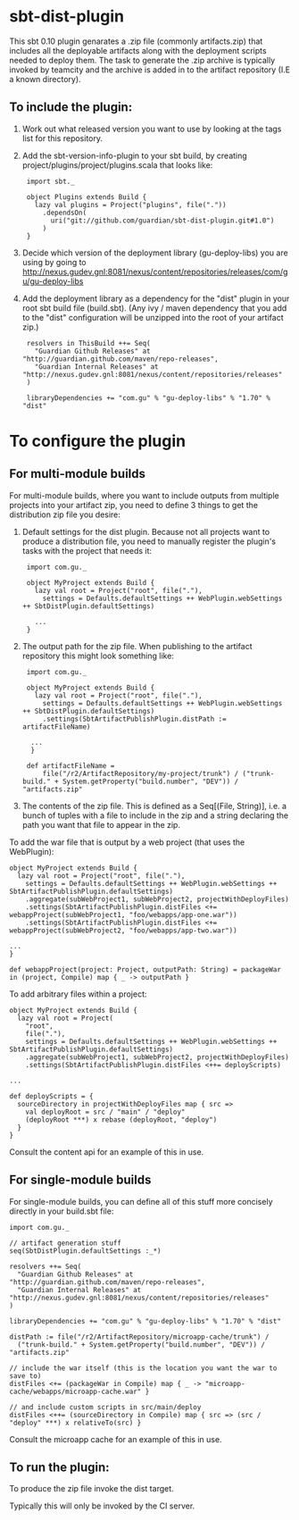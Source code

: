 sbt-dist-plugin
===========================

This sbt 0.10 plugin genarates a .zip file (commonly artifacts.zip) that includes all the deployable
artifacts along with the deployment scripts needed to deploy them. The task to generate the .zip archive
is typically invoked by teamcity and the archive is added in to the artifact repository (I.E a known directory).


To include the plugin:
----------------------

1. Work out what released version you want to use by looking at the tags list for this repository.

2. Add the sbt-version-info-plugin to your sbt build, by creating project/plugins/project/plugins.scala that looks like:

        import sbt._

        object Plugins extends Build {
          lazy val plugins = Project("plugins", file("."))
            .dependsOn(
              uri("git://github.com/guardian/sbt-dist-plugin.git#1.0")
            )
        }

3. Decide which version of the deployment library (gu-deploy-libs) you are using by going
to <http://nexus.gudev.gnl:8081/nexus/content/repositories/releases/com/gu/gu-deploy-libs>

4. Add the deployment library as a dependency for the "dist" plugin in your root sbt build file (build.sbt). (Any ivy / maven
dependency that you add to the "dist" configuration will be unzipped into the root of your artifact zip.)

        resolvers in ThisBuild ++= Seq(
          "Guardian Github Releases" at "http://guardian.github.com/maven/repo-releases",
          "Guardian Internal Releases" at "http://nexus.gudev.gnl:8081/nexus/content/repositories/releases"
        )

        libraryDependencies += "com.gu" % "gu-deploy-libs" % "1.70" % "dist"


To configure the plugin
========================

For multi-module builds
-----------------------

For multi-module builds, where you want to include outputs from multiple projects into your artifact zip, you need to
define 3 things to get the distribution zip file you desire:

1. Default settings for the dist plugin. Because not all projects want to produce a distribution file, you need to manually
register the plugin's tasks with the project that needs it:

        import com.gu._

        object MyProject extends Build {
          lazy val root = Project("root", file("."),
            settings = Defaults.defaultSettings ++ WebPlugin.webSettings ++ SbtDistPlugin.defaultSettings)

          ...
        }

2. The output path for the zip file. When publishing to the artifact repository this might look something like:

        import com.gu._

        object MyProject extends Build {
          lazy val root = Project("root", file("."),
            settings = Defaults.defaultSettings ++ WebPlugin.webSettings ++ SbtDistPlugin.defaultSettings)
            .settings(SbtArtifactPublishPlugin.distPath := artifactFileName)

         ...
         }

        def artifactFileName =
            file("/r2/ArtifactRepository/my-project/trunk") / ("trunk-build." + System.getProperty("build.number", "DEV")) / "artifacts.zip"

3. The contents of the zip file. This is defined as a Seq[(File, String)], i.e. a bunch of tuples with a file to include
in the zip and a string declaring the path you want that file to appear in the zip.

  To add the war file that is output by a web project (that uses the WebPlugin):

	object MyProject extends Build {
	  lazy val root = Project("root", file("."),
	    settings = Defaults.defaultSettings ++ WebPlugin.webSettings ++ SbtArtifactPublishPlugin.defaultSettings)
	    .aggregate(subWebProject1, subWebProject2, projectWithDeployFiles)
	    .settings(SbtArtifactPublishPlugin.distFiles <+= webappProject(subWebProject1, "foo/webapps/app-one.war"))
	    .settings(SbtArtifactPublishPlugin.distFiles <+= webappProject(subWebProject2, "foo/webapps/app-two.war"))

	...
	}

	def webappProject(project: Project, outputPath: String) = packageWar in (project, Compile) map { _ -> outputPath }

To add arbitrary files within a project:

	object MyProject extends Build {
	  lazy val root = Project(
	    "root",
	    file("."),
	    settings = Defaults.defaultSettings ++ WebPlugin.webSettings ++ SbtArtifactPublishPlugin.defaultSettings)
	    .aggregate(subWebProject1, subWebProject2, projectWithDeployFiles)
	    .settings(SbtArtifactPublishPlugin.distFiles <++= deployScripts)

	...

	def deployScripts = {
	  sourceDirectory in projectWithDeployFiles map { src =>
	    val deployRoot = src / "main" / "deploy"
	    (deployRoot ***) x rebase (deployRoot, "deploy")
	  }
	}

Consult the content api for an example of this in use.


For single-module builds
------------------------

For single-module builds, you can define all of this stuff more concisely directly in your build.sbt file:

    import com.gu._

    // artifact generation stuff
    seq(SbtDistPlugin.defaultSettings :_*)

    resolvers ++= Seq(
      "Guardian Github Releases" at "http://guardian.github.com/maven/repo-releases",
      "Guardian Internal Releases" at "http://nexus.gudev.gnl:8081/nexus/content/repositories/releases"
    )

    libraryDependencies += "com.gu" % "gu-deploy-libs" % "1.70" % "dist"

    distPath := file("/r2/ArtifactRepository/microapp-cache/trunk") /
      ("trunk-build." + System.getProperty("build.number", "DEV")) / "artifacts.zip"

    // include the war itself (this is the location you want the war to save to)
    distFiles <+= (packageWar in Compile) map { _ -> "microapp-cache/webapps/microapp-cache.war" }

    // and include custom scripts in src/main/deploy
    distFiles <++= (sourceDirectory in Compile) map { src => (src / "deploy" ***) x relativeTo(src) }

Consult the microapp cache for an example of this in use.


To run the plugin:
------------------

To produce the zip file invoke the dist target.

Typically this will only be invoked by the CI server.
